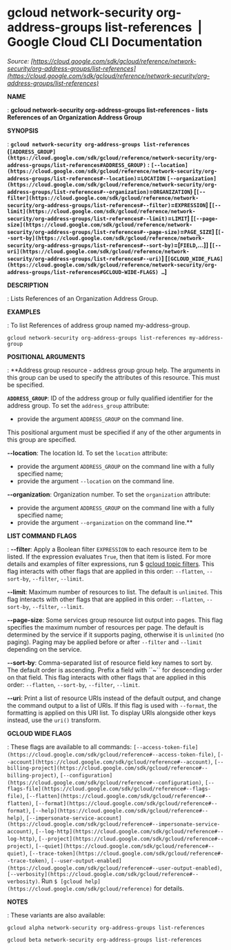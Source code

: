 # gcloud network-security org-address-groups list-references  |  Google Cloud CLI Documentation

*Source: [https://cloud.google.com/sdk/gcloud/reference/network-security/org-address-groups/list-references](https://cloud.google.com/sdk/gcloud/reference/network-security/org-address-groups/list-references)*

**NAME**

: **gcloud network-security org-address-groups list-references - lists References of an Organization Address Group**

**SYNOPSIS**

: **`gcloud network-security org-address-groups list-references` (`[ADDRESS_GROUP](https://cloud.google.com/sdk/gcloud/reference/network-security/org-address-groups/list-references#ADDRESS_GROUP)` : `[--location](https://cloud.google.com/sdk/gcloud/reference/network-security/org-address-groups/list-references#--location)`=`LOCATION` `[--organization](https://cloud.google.com/sdk/gcloud/reference/network-security/org-address-groups/list-references#--organization)`=`ORGANIZATION`) [`[--filter](https://cloud.google.com/sdk/gcloud/reference/network-security/org-address-groups/list-references#--filter)`=`EXPRESSION`] [`[--limit](https://cloud.google.com/sdk/gcloud/reference/network-security/org-address-groups/list-references#--limit)`=`LIMIT`] [`[--page-size](https://cloud.google.com/sdk/gcloud/reference/network-security/org-address-groups/list-references#--page-size)`=`PAGE_SIZE`] [`[--sort-by](https://cloud.google.com/sdk/gcloud/reference/network-security/org-address-groups/list-references#--sort-by)`=[`FIELD`,…]] [`[--uri](https://cloud.google.com/sdk/gcloud/reference/network-security/org-address-groups/list-references#--uri)`] [`[GCLOUD_WIDE_FLAG](https://cloud.google.com/sdk/gcloud/reference/network-security/org-address-groups/list-references#GCLOUD-WIDE-FLAGS) …`]**

**DESCRIPTION**

: Lists References of an Organization Address Group.

**EXAMPLES**

: To list References of address group named my-address-group.

```
gcloud network-security org-address-groups list-references my-address-group
```

**POSITIONAL ARGUMENTS**

: **Address group resource - address group group help. The arguments in this group
can be used to specify the attributes of this resource.
This must be specified.

**`ADDRESS_GROUP`**:
ID of the address group or fully qualified identifier for the address group.
To set the `address_group` attribute:

- provide the argument `ADDRESS_GROUP` on the command line.

This positional argument must be specified if any of the other arguments in this
group are specified.

**--location**:
The location Id.
To set the `location` attribute:

- provide the argument `ADDRESS_GROUP` on the command line with a fully
specified name;
- provide the argument `--location` on the command line.

**--organization**:
Organization number.
To set the `organization` attribute:

- provide the argument `ADDRESS_GROUP` on the command line with a fully
specified name;
- provide the argument `--organization` on the command line.**

**LIST COMMAND FLAGS**

: **--filter**:
Apply a Boolean filter `EXPRESSION` to each resource item
to be listed. If the expression evaluates `True`, then that item is
listed. For more details and examples of filter expressions, run $ [gcloud topic filters](https://cloud.google.com/sdk/gcloud/reference/topic/filters). This flag
interacts with other flags that are applied in this order:
`--flatten`, `--sort-by`, `--filter`,
`--limit`.

**--limit**:
Maximum number of resources to list. The default is `unlimited`. This
flag interacts with other flags that are applied in this order:
`--flatten`, `--sort-by`, `--filter`,
`--limit`.

**--page-size**:
Some services group resource list output into pages. This flag specifies the
maximum number of resources per page. The default is determined by the service
if it supports paging, otherwise it is `unlimited` (no paging).
Paging may be applied before or after `--filter` and
`--limit` depending on the service.

**--sort-by**:
Comma-separated list of resource field key names to sort by. The default order
is ascending. Prefix a field with ``~´´ for descending order on that
field. This flag interacts with other flags that are applied in this order:
`--flatten`, `--sort-by`, `--filter`,
`--limit`.

**--uri**:
Print a list of resource URIs instead of the default output, and change the
command output to a list of URIs. If this flag is used with
`--format`, the formatting is applied on this URI list. To display
URIs alongside other keys instead, use the `uri()` transform.

**GCLOUD WIDE FLAGS**

: These flags are available to all commands: `[--access-token-file](https://cloud.google.com/sdk/gcloud/reference#--access-token-file)`,
`[--account](https://cloud.google.com/sdk/gcloud/reference#--account)`, `[--billing-project](https://cloud.google.com/sdk/gcloud/reference#--billing-project)`,
`[--configuration](https://cloud.google.com/sdk/gcloud/reference#--configuration)`,
`[--flags-file](https://cloud.google.com/sdk/gcloud/reference#--flags-file)`,
`[--flatten](https://cloud.google.com/sdk/gcloud/reference#--flatten)`, `[--format](https://cloud.google.com/sdk/gcloud/reference#--format)`, `[--help](https://cloud.google.com/sdk/gcloud/reference#--help)`, `[--impersonate-service-account](https://cloud.google.com/sdk/gcloud/reference#--impersonate-service-account)`,
`[--log-http](https://cloud.google.com/sdk/gcloud/reference#--log-http)`,
`[--project](https://cloud.google.com/sdk/gcloud/reference#--project)`, `[--quiet](https://cloud.google.com/sdk/gcloud/reference#--quiet)`, `[--trace-token](https://cloud.google.com/sdk/gcloud/reference#--trace-token)`, `[--user-output-enabled](https://cloud.google.com/sdk/gcloud/reference#--user-output-enabled)`,
`[--verbosity](https://cloud.google.com/sdk/gcloud/reference#--verbosity)`.
Run `$ [gcloud help](https://cloud.google.com/sdk/gcloud/reference)` for details.

**NOTES**

: These variants are also available:

```
gcloud alpha network-security org-address-groups list-references
```

```
gcloud beta network-security org-address-groups list-references
```